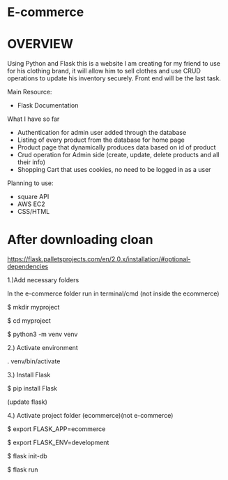 # E-commerce

# OVERVIEW
Using Python and Flask this is a website I am creating for my friend to use for his clothing brand,
it will allow him to sell clothes and use CRUD operations to update his inventory securely.
Front end will be the last task.


Main Resource:
  - Flask Documentation
  
What I have so far
- Authentication for admin user added through the database
- Listing of every product from the database for home page 
- Product page that dynamically produces data based on id of product
- Crud operation for Admin side (create, update, delete products and all their info)
- Shopping Cart that uses cookies, no need to be logged in as a user


Planning to use:
- square API
- AWS EC2
- CSS/HTML


  

# After downloading cloan
https://flask.palletsprojects.com/en/2.0.x/installation/#optional-dependencies

1.)Add necessary folders

In the e-commerce folder run in terminal/cmd (not inside the ecommerce)

$ mkdir myproject

$ cd myproject

$ python3 -m venv venv


2.) Activate environment

. venv/bin/activate


3.) Install Flask

$ pip install Flask

(update flask)

 
4.) Activate project folder (ecommerce)(not e-commerce)

$ export FLASK_APP=ecommerce

$ export FLASK_ENV=development

$ flask init-db

$ flask run




